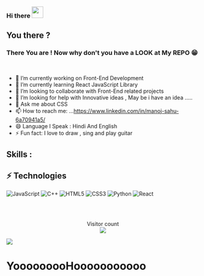 ### Hi there <img src="https://raw.githubusercontent.com/aemmadi/aemmadi/master/wave.gif" width="30px">

## You there ?
### There You are ! Now why don't you have a LOOK at My REPO 😁 

<br>


- 🔭 I’m currently working on Front-End Development 
- 🌱 I’m currently learning React JavaScript Library
- 👯 I’m looking to collaborate with Front-End related projects
- 🤔 I’m looking for help with Innovative ideas , May be i have an idea .....
- 💬 Ask me about CSS 
- 📫 How to reach me: ...https://www.linkedin.com/in/manoj-sahu-6a70941a5/ 
- 😄 Language I Speak : Hindi And English 
- ⚡ Fun fact: I love to draw , sing and play guitar 


## Skills :

## ⚡ Technologies

![JavaScript](https://img.shields.io/badge/-JavaScript-black?style=flat-square&logo=javascript)
![C++](https://img.shields.io/badge/-C++-00599C?style=flat-square&logo=c)
![HTML5](https://img.shields.io/badge/-HTML5-E34F26?style=flat-square&logo=html5&logoColor=white)
![CSS3](https://img.shields.io/badge/-CSS3-1572B6?style=flat-square&logo=css3)
![Python](https://img.shields.io/badge/-Python-black?style=flat-square&logo=Python)
![React](https://img.shields.io/badge/-React-black?style=flat-square&logo=react)

<br>
<br>


<p align="center"> 
  Visitor count<br>
  <img src="https://profile-counter.glitch.me/MnojS/count.svg" align="center"></img>
</p>




<a href="https://github.com/MnojS">
  <img align="center" src="https://github-readme-stats.vercel.app/api/top-langs/?username=MnojS&theme=radical&hide_langs_below=1" />
</a>



# YooooooooHooooooooooo
